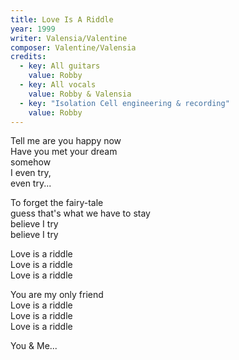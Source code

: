 ```yaml
---
title: Love Is A Riddle
year: 1999
writer: Valensia/Valentine
composer: Valentine/Valensia
credits:
  - key: All guitars
    value: Robby
  - key: All vocals
    value: Robby & Valensia
  - key: "Isolation Cell engineering & recording"
    value: Robby
---
```


<p>Tell me are you happy now<br />
Have you met your dream<br />
somehow<br />
I even try,<br />
even try...</p>

<p>To forget the fairy-tale<br />
guess that's what we have to stay<br />
believe I try<br />
believe I try</p>

<p>Love is a riddle<br />
Love is a riddle<br />
Love is a riddle</p>

<p>You are my only friend<br />
Love is a riddle<br />
Love is a riddle<br />
Love is a riddle</p>

<p>You & Me...</p>


